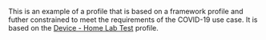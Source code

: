 This is an example of a profile that is based on a framework profile and futher constrained to meet the requirements of the COVID-19 use case. It is based on the [Device - Home Lab Test](StructureDefinition-Device-home-lab-test.html) profile.